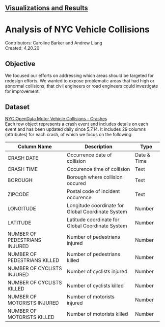 ## [Visualizations and Results](https://github.com/CarolineNB/Large-Scale-Visual-Analytics/blob/master/NY%20Vehicle%20Collisions/Mini-Project_%20Analysis%20of%20NYC%20Vehicle%20Collisions.pdf)

# Analysis of NYC Vehicle Collisions
Contributors: Caroline Barker and Andrew Liang \
Created: 4.20.20

## Objective
We focused our efforts on addressing which areas should be targeted for redesign efforts. We wanted to expose problematic areas that had high or abnormal collisions, that civil engineers or road engineers could investigate for improvement.


## Dataset
[NYC OpenData Motor Vehicle Collisions - Crashes](https://data.cityofnewyork.us/Public-Safety/Motor-Vehicle-Collisions-Crashes/h9gi-nx95) \
Each row object represents a crash event and includes details on each event and has been updated daily since 5.7.14. It includes 29 columns 
(attributes) for each crash, of which we focus on the following: 

Column Name | Description | Type
------------ | -------------| -------------
CRASH DATE | Occurrence date of collision | Date & Time
CRASH TIME | Occurence time of collision | Text
BOROUGH | Borough where collision occured| Text
ZIPCODE | Postal code of incident occurence| Text
LONGITUDE | Longitude coordinate for Global Coordinate System | Number
LATITUDE | Latitude coordinate for Global Coordinate System | Number
NUMBER OF PEDESTRIANS INJURED | Number of pedestrians injured | Number
NUMBER OF PEDESTRIANS KILLED | Number of pedestrians killed | Number
NUMBER OF CYCLISTS INJURED | Number of cyclists injured | Number
NUMBER OF CYCLISTS KILLED | Number of cyclists killed | Number
NUMBER OF MOTORISTS INJURED | Number of motorists injured | Number
NUMBER OF MOTORISTS KILLED | Number of motorists killed | Number

